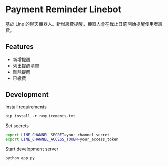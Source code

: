 # Payment Reminder Linebot

基於 Line 的聊天機器人。新增繳費提醒，機器人會在截止日前開始提醒使用者繳費。

## Features

- 新增提醒
- 列出提醒清單
- 刪除提醒
- 已繳費

## Development

Install requirements
```
pip install -r requirements.txt
```

Set secrets
```bash
export LINE_CHANNEL_SECRET=your_channel_secret
export LINE_CHANNEL_ACCESS_TOKEN=your_access_token
```

Start development server
```
python app.py
```
